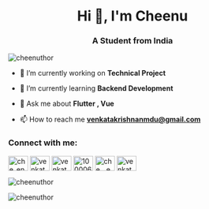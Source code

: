<h1 align="center">Hi 👋, I'm Cheenu</h1>
<h3 align="center">A Student from India</h3>

<p align="left"> <img src="https://komarev.com/ghpvc/?username=cheenuthor&label=Profile%20views&color=0e75b6&style=flat" alt="cheenuthor" /> </p>

- 🔭 I’m currently working on **Technical Project**

- 🌱 I’m currently learning **Backend Development**

- 💬 Ask me about **Flutter , Vue**

- 📫 How to reach me **venkatakrishnanmdu@gmail.com**

<h3 align="left">Connect with me:</h3>
<p align="left">
<a href="https://codepen.io/che_enu" target="blank"><img align="center" src="https://cdn.jsdelivr.net/npm/simple-icons@3.0.1/icons/codepen.svg" alt="che_enu" height="30" width="40" /></a>
<a href="https://twitter.com/venkata06577684" target="blank"><img align="center" src="https://cdn.jsdelivr.net/npm/simple-icons@3.0.1/icons/twitter.svg" alt="venkata06577684" height="30" width="40" /></a>
<a href="https://linkedin.com/in/venkata-krishnan-0863b3168" target="blank"><img align="center" src="https://cdn.jsdelivr.net/npm/simple-icons@3.0.1/icons/linkedin.svg" alt="venkata-krishnan-0863b3168" height="30" width="40" /></a>
<a href="https://fb.com/100006994127187" target="blank"><img align="center" src="https://cdn.jsdelivr.net/npm/simple-icons@3.0.1/icons/facebook.svg" alt="100006994127187" height="30" width="40" /></a>
<a href="https://instagram.com/che__enu" target="blank"><img align="center" src="https://cdn.jsdelivr.net/npm/simple-icons@3.0.1/icons/instagram.svg" alt="che__enu" height="30" width="40" /></a>
<a href="https://www.leetcode.com/venkatakrishnanmdu" target="blank"><img align="center" src="https://cdn.jsdelivr.net/npm/simple-icons@3.0.1/icons/leetcode.svg" alt="venkatakrishnanmdu" height="30" width="40" /></a>
</p>

<p><img align="center" src="https://github-readme-stats.vercel.app/api/top-langs?username=cheenuthor&show_icons=true&title_color=000000&bg_color=ffffff&locale=en&layout=compact" alt="cheenuthor" /></p>

<p><img align="center" src="https://github-readme-streak-stats.herokuapp.com/?user=cheenuthor&theme=default" alt="cheenuthor" /></p>

